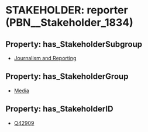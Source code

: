 # STAKEHOLDER: __reporter__ (PBN__Stakeholder_1834)

## Property: has_StakeholderSubgroup

* [Journalism and Reporting](PBN__StakeholderSubgroup_35)

## Property: has_StakeholderGroup

* [Media](PBN__StakeholderGroup_3)

## Property: has_StakeholderID

* [Q42909](Q42909)

